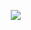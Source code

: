 ᅠ ᅠᅠᅠ ᅠᅠᅠ ᅠᅠᅠᅠ<img src="https://i.pinimg.com/originals/61/e0/5c/61e05c2d1ce30f02d40a828423693908.gif">
